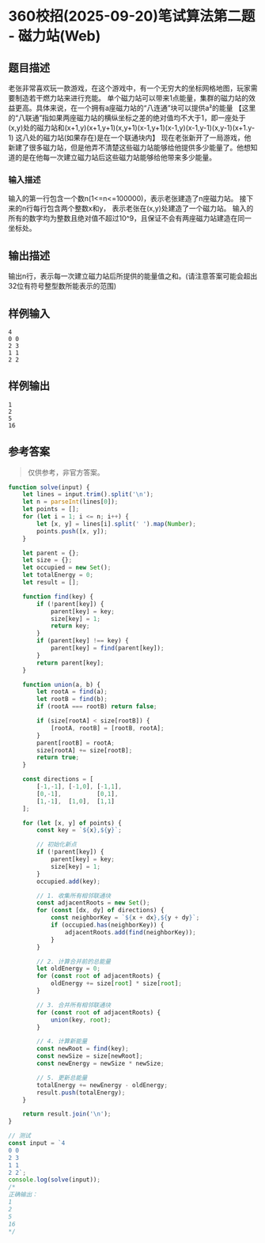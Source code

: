 # 360校招(2025-09-20)笔试算法第二题 - 磁力站(Web)

## 题目描述

老张非常喜欢玩一款游戏，在这个游戏中，有一个无穷大的坐标网格地图，玩家需要制造若干燃力站来进行充能。
单个磁力站可以带来1点能量，集群的磁力站的效益更高。具体来说，在一个拥有a座磁力站的“八连通”块可以提供a²的能量
【这里的“八联通”指如果两座磁力站的横纵坐标之差的绝对值均不大于1，即一座处于(x,y)处的磁力站和(x+1,y)(x+1,y+1)(x,y+1)(x-1,y+1)(x-1,y)(x-1,y-1)(x,y-1)(x+1.y-1)
这八处的磁力站(如果存在)是在一个联通块内】
现在老张新开了一局游戏，他新建了很多磁力站，但是他弄不清楚这些磁力站能够给他提供多少能量了。他想知道的是在他每一次建立磁力站后这些磁力站能够给他带来多少能量。

### 输入描述

输入的第一行包含一个数n(1<=n<=100000)，表示老张建造了n座磁力站。
接下来的n行每行包含两个整数x和y， 表示老张在(x,y)处建造了一个磁力站。
输入的所有的数字均为整数且绝对值不超过10^9，且保证不会有两座磁力站建造在同一坐标处。

## 输出描述

输出n行，表示每一次建立磁力站后所提供的能量值之和。(请注意答案可能会超出32位有符号整型数所能表示的范围)

## 样例输入
```
4
0 0
2 3
1 1
2 2
```

## 样例输出
```
1
2
5
16
```

## 参考答案

> 仅供参考，非官方答案。

```js
function solve(input) {
    let lines = input.trim().split('\n');
    let n = parseInt(lines[0]);
    let points = [];
    for (let i = 1; i <= n; i++) {
        let [x, y] = lines[i].split(' ').map(Number);
        points.push([x, y]);
    }

    let parent = {};
    let size = {};
    let occupied = new Set();
    let totalEnergy = 0;
    let result = [];

    function find(key) {
        if (!parent[key]) {
            parent[key] = key;
            size[key] = 1;
            return key;
        }
        if (parent[key] !== key) {
            parent[key] = find(parent[key]);
        }
        return parent[key];
    }

    function union(a, b) {
        let rootA = find(a);
        let rootB = find(b);
        if (rootA === rootB) return false;

        if (size[rootA] < size[rootB]) {
            [rootA, rootB] = [rootB, rootA];
        }
        parent[rootB] = rootA;
        size[rootA] += size[rootB];
        return true;
    }

    const directions = [
        [-1,-1], [-1,0], [-1,1],
        [0,-1],          [0,1],
        [1,-1],  [1,0],  [1,1]
    ];

    for (let [x, y] of points) {
        const key = `${x},${y}`;

        // 初始化新点
        if (!parent[key]) {
            parent[key] = key;
            size[key] = 1;
        }
        occupied.add(key);

        // 1. 收集所有相邻联通块
        const adjacentRoots = new Set();
        for (const [dx, dy] of directions) {
            const neighborKey = `${x + dx},${y + dy}`;
            if (occupied.has(neighborKey)) {
                adjacentRoots.add(find(neighborKey));
            }
        }

        // 2. 计算合并前的总能量
        let oldEnergy = 0;
        for (const root of adjacentRoots) {
            oldEnergy += size[root] * size[root];
        }

        // 3. 合并所有相邻联通块
        for (const root of adjacentRoots) {
            union(key, root);
        }

        // 4. 计算新能量
        const newRoot = find(key);
        const newSize = size[newRoot];
        const newEnergy = newSize * newSize;

        // 5. 更新总能量
        totalEnergy += newEnergy - oldEnergy;
        result.push(totalEnergy);
    }

    return result.join('\n');
}

// 测试
const input = `4
0 0
2 3
1 1
2 2`;
console.log(solve(input));
/*
正确输出：
1
2
5
16
*/
```
